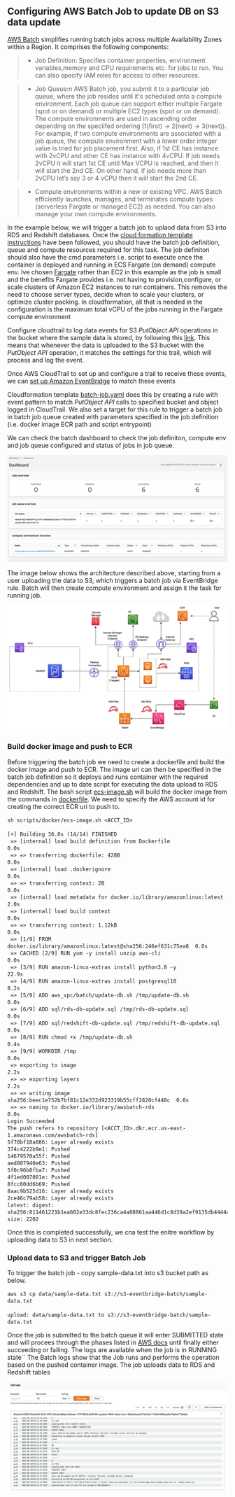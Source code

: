 ## Configuring AWS Batch Job to update DB on S3 data update

[AWS Batch]( https://docs.aws.amazon.com/batch/latest/userguide/what-is-batch.html) simplifies running batch jobs across multiple Availability Zones within a Region.
It comprises the following components:

>* Job Definition: Specifies container properties, environment variables,memory and CPU requirements etc.
 for jobs to run. You can also specify IAM roles for access to other resources.
 
>* Job Queue:n AWS Batch job, you submit it to a particular job queue, where the job resides until it's
 scheduled onto a compute environment. Each job queue can support either multiple Fargate (spot or on demand)
 or multiple EC2 types  (spot or on demand). The compute environments are used in ascending order depending 
 on the speciifed ordering (1(first) -> 2(next) -> 3(next)).
For example, if two compute environments are associated with a job queue, the compute environment with a lower order 
integer value is tried for job placement first.
Also, if 1st CE has instance with 2vCPU and other CE has instance with 4vCPU. If job needs 2vCPU it will start 1st CE 
until Max VCPU is reached, and then it will start the 2nd CE. On other hand, if job needs more than 2vCPU let’s 
say 3 or 4 vCPU then it will start the 2nd CE.
  
>* Compute environments within a new or existing VPC. AWS Batch efficiently launches, manages, and terminates compute
  types (serverless Fargate or managed EC2)  as needed. You can also manage your own compute environments.


In the example below, we will trigger a batch job to uplaod data from S3 into RDS and Redshift
databases. Once the [cloud formation template instructions](https://github.com/ryankarlos/AWS-VPC#create-aws-resource-using-cloudformation)  have been followed, you should have the batch job definition, queue and compute resources required for this task.  The job definiton should also have the cmd parameters i.e.
script to execute once the container is deployed and running in ECS Fargate (on demand) compute env.
Ive chosen [Fargate](https://docs.aws.amazon.com/batch/latest/userguide/fargate.html) rather than EC2 in this example as the job is small and the benefits Fargate provides i.e. not having to provision,configure, or scale clusters of Amazon EC2 instances to run containers. 
This removes the need to choose server types, decide when to scale your clusters, or optimize cluster packing. 
In cloudformation, all that is needed in the configuration is the maximum total vCPU of the jobs running in the Fargate compute environment

Configure cloudtrail to log data events for S3 _PutObject API_ operations in the bucket where the sample data is stored, by following this [link](https://docs.aws.amazon.com/awscloudtrail/latest/userguide/logging-data-events-with-cloudtrail.html). This means that whenever the data is uploaded to the S3 bucket with the _PutObject API_ operation, it matches the settings for this trail, which will process and log the event.

Once AWS CloudTrail to set up and configure a trail to receive these events, we can [set up
Amazon EventBridge]( https://docs.aws.amazon.com/eventbridge/latest/userguide/eb-log-s3-data-events.html) to match these events

Cloudformation template [batch-job.yaml](https://github.com/ryankarlos/AWS-VPC/blob/master/templates/batch-job.yaml) does this by creating a rule with event pattern to match _PutObject API_ calls to specified bucket and object logged in CloudTrail. We also set a target for
this rule to trigger a batch job in batch job queue created with  parameters specified in the job
definition (i.e. docker image ECR path and script entrypoint)

We can check the batch dashboard to check the job definiton, compute env and job queue configured and
status of jobs in job queue.

![](../../screenshots/aws-batch-dashboard.png) 

The image below shows the architecture described above, starting from a user uploading the data to S3,
which triggers a batch job via EventBridge rule. Batch will then create compute environment and assign
it the task for running job.

![](../../screenshots/batch-update-db-date-ecs-architecture.png) 

### Build docker image and push to ECR

Before triggering the batch job we need to create a dockerfile and build the docker image and push to
ECR. The image uri can then be specified in the batch job definition so it deploys and runs container
with the required dependencies and up to date script for executing the data upload to RDS and Redshift.
The bash script [ecs-image.sh](https://github.com/ryankarlos/AWS-VPC/blob/master/aws_vpc/batch/ecs-image.sh) will build the docker image from the commands in [dockerfile](https://github.com/ryankarlos/AWS-VPC/blob/master/Dockerfile). We need to specify the AWS account id for creating the correct ECR uri to push to.

````
sh scripts/docker/ecs-image.sh <ACCT_ID>

[+] Building 36.0s (14/14) FINISHED
 => [internal] load build definition from Dockerfile                       0.0s
 => => transferring dockerfile: 428B                                       0.0s
 => [internal] load .dockerignore                                          0.0s
 => => transferring context: 2B                                            0.0s
 => [internal] load metadata for docker.io/library/amazonlinux:latest      2.0s
 => [internal] load build context                                          0.0s
 => => transferring context: 1.12kB                                        0.0s
 => [1/9] FROM docker.io/library/amazonlinux:latest@sha256:246ef631c75ea8  0.0s
 => CACHED [2/9] RUN yum -y install unzip aws-cli                          0.0s
 => [3/9] RUN amazon-linux-extras install python3.8 -y                    22.9s
 => [4/9] RUN amazon-linux-extras install postgresql10                     8.2s
 => [5/9] ADD aws_vpc/batch/update-db.sh /tmp/update-db.sh                 0.0s
 => [6/9] ADD sql/rds-db-update.sql /tmp/rds-db-update.sql                 0.0s
 => [7/9] ADD sql/redshift-db-update.sql /tmp/redshift-db-update.sql       0.0s
 => [8/9] RUN chmod +x /tmp/update-db.sh                                   0.4s
 => [9/9] WORKDIR /tmp                                                     0.0s
 => exporting to image                                                     2.2s
 => => exporting layers                                                    2.2s
 => => writing image sha256:beec1e752b7bf81c12e332d923319b55cff2820cf448c  0.0s
 => => naming to docker.io/library/awsbatch-rds                            0.0s
Login Succeeded
The push refers to repository [<ACCT_ID>.dkr.ecr.us-east-1.amazonaws.com/awsbatch-rds]
5f70bf18a086: Layer already exists
374c4222b9e1: Pushed
14679570a55f: Pushed
aed807940e63: Pushed
5f0c96b8fba7: Pushed
4f1ed007001e: Pushed
8fcc60dd6b69: Pushed
8aac9b525d16: Layer already exists
2ce46c79ab58: Layer already exists
latest: digest: sha256:811461221b1ea602e33dc8fec236ca4a08861aa446d1c8d39a2ef9135db4444c size: 2202

````

Once this is completed successfully, we cna test the enitre workflow by uploading data to S3 in next section.

### Upload data to S3 and trigger Batch Job

To trigger the batch job - copy sample-data.txt into s3 bucket path as below.

```Shell
aws s3 cp data/sample-data.txt s3://s3-eventbridge-batch/sample-data.txt

upload: data/sample-data.txt to s3://s3-eventbridge-batch/sample-data.txt
```

Once the job is submitted to the batch queue it will enter SUBMITTED state and will procees through
the phases listed in [AWS docs](https://docs.aws.amazon.com/batch/latest/userguide/job_states.html) until finally
either succeeding or failing. The logs are available when the job is in RUNNING state``
The Batch logs show that the Job runs and performs the operation based on the pushed container image.
The job uploads data to RDS and Redshift tables

![](../../screenshots/aws-batch-logs.png) 
